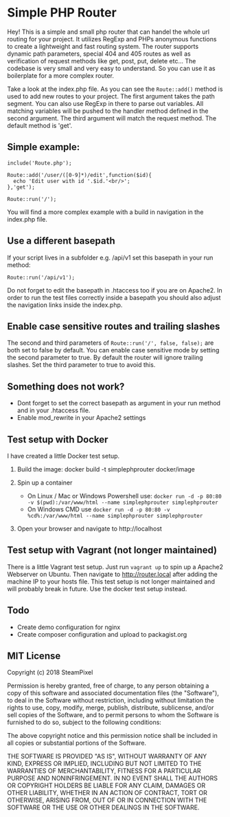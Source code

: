 # Simple PHP Router

Hey! This is a simple and small php router that can handel the whole url routing for your project.
It utilizes RegExp and PHPs anonymous functions to create a lightweight and fast routing system.
The router supports dynamic path parameters, special 404 and 405 routes as well as verification of request methods like get, post, put, delete etc...
The codebase is very small and very easy to understand. So you can use it as boilerplate for a more complex router.

Take a look at the index.php file. As you can see the ```Route::add()``` method is used to add new routes to your project.
The first argument takes the path segment. You can also use RegExp in there to parse out variables. 
All matching variables will be pushed to the handler method defined in the second argument.
The third argument will match the request method. The default method is 'get'.

## Simple example:
```
include('Route.php');

Route::add('/user/([0-9]*)/edit',function($id){
  echo 'Edit user with id '.$id.'<br/>';
},'get');

Route::run('/');
```

You will find a more complex example with a build in navigation in the index.php file.

## Use a different basepath
If your script lives in a subfolder e.g. /api/v1 set this basepath in your run method:

```Route::run('/api/v1');```

Do not forget to edit the basepath in .htaccess too if you are on Apache2. In order to run the test files correctly inside a basepath you should also adjust the navigation links inside the index.php.

## Enable case sensitive routes and trailing slashes
The second and third parameters of ```Route::run('/', false, false);``` are both set to false by default. 
You can enable case sensitive mode by setting the second parameter to true.
By default the router will ignore trailing slashes. Set the third parameter to true to avoid this.

## Something does not work?
* Dont forget to set the correct basepath as argument in your run method and in your .htaccess file.
* Enable mod_rewrite in your Apache2 settings

## Test setup with Docker
I have created a little Docker test setup.

1. Build the image: docker build -t simplephprouter docker/image

2. Spin up a container
	* On Linux / Mac or Windows Powershell use: ```docker run -d -p 80:80 -v $(pwd):/var/www/html --name simplephprouter simplephprouter```
	* On Windows CMD use ```docker run -d -p 80:80 -v %cd%:/var/www/html --name simplephprouter simplephprouter```

3. Open your browser and navigate to http://localhost

## Test setup with Vagrant (not longer maintained)
There is a little Vagrant test setup. Just run ```vagrant up``` to spin up a Apache2 Webserver on Ubuntu. Then navigate to http://router.local after adding the machine IP to your hosts file. This test setup is not longer maintained and will probably break in future. Use the docker test setup instead.

## Todo
* Create demo configuration for nginx
* Create composer configuration and upload to packagist.org

## MIT License

Copyright (c) 2018 SteamPixel

Permission is hereby granted, free of charge, to any person obtaining a copy
of this software and associated documentation files (the "Software"), to deal
in the Software without restriction, including without limitation the rights
to use, copy, modify, merge, publish, distribute, sublicense, and/or sell
copies of the Software, and to permit persons to whom the Software is
furnished to do so, subject to the following conditions:

The above copyright notice and this permission notice shall be included in all
copies or substantial portions of the Software.

THE SOFTWARE IS PROVIDED "AS IS", WITHOUT WARRANTY OF ANY KIND, EXPRESS OR
IMPLIED, INCLUDING BUT NOT LIMITED TO THE WARRANTIES OF MERCHANTABILITY,
FITNESS FOR A PARTICULAR PURPOSE AND NONINFRINGEMENT. IN NO EVENT SHALL THE
AUTHORS OR COPYRIGHT HOLDERS BE LIABLE FOR ANY CLAIM, DAMAGES OR OTHER
LIABILITY, WHETHER IN AN ACTION OF CONTRACT, TORT OR OTHERWISE, ARISING FROM,
OUT OF OR IN CONNECTION WITH THE SOFTWARE OR THE USE OR OTHER DEALINGS IN THE
SOFTWARE.
